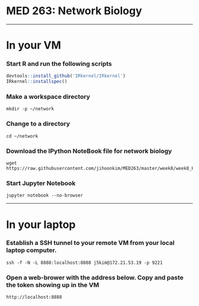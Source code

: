 
# MED 263: Network Biology

---

# In your VM

### Start R and run the following scripts
```R
devtools::install_github('IRkernel/IRkernel')
IRkernel::installspec()
```

### Make a workspace directory 
```Shell
mkdir -p ~/network
```

### Change to a directory
```Shell
cd ~/network
```

### Download the IPython NoteBook file for network biology
```Shell
wget https://raw.githubusercontent.com/jihoonkim/MED263/master/week8/week8_HannahCarter.ipynb
```


### Start Jupyter Notebook
```Shell
jupyter notebook --no-browser 
```

---

# In your laptop


### Establish a SSH tunnel to your remote VM from your local laptop computer.
```Shell
ssh -f -N -L 8888:localhost:8888 j5kim@172.21.53.19 -p 9221
```

### Open a web-brower with the address below. Copy and paste the token showing up in the VM
```Shell
http://localhost:8888
```
